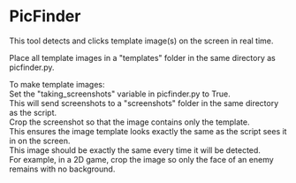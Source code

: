 # PicFinder
This tool detects and clicks template image(s) on the screen in real time.

Place all template images in a "templates" folder in the same directory as picfinder.py.

To make template images:<br />
Set the "taking_screenshots" variable in picfinder.py to True. <br />
This will send screenshots to a "screenshots" folder in the same directory as the script.<br />
Crop the screenshot so that the image contains only the template.<br />
This ensures the image template looks exactly the same as the script sees it in on the screen.<br />
This image should be exactly the same every time it will be detected.<br />
For example, in a 2D game, crop the image so only the face of an enemy remains with no background.<br />
